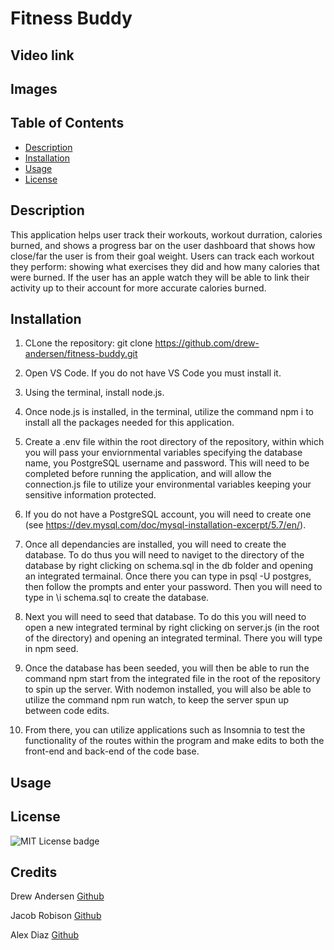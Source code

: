# Fitness Buddy

## Video link 
<!-- Add a video link of the deployed website here -->

## Images
<!-- Add images here -->

## Table of Contents
- [Description](#description)
- [Installation](#installation)
- [Usage](#usage)
- [License](#license)

## Description
This application helps user track their workouts, workout durration, calories burned, and shows a progress bar on the user dashboard that shows how close/far the user is from their goal weight. Users can track each workout they perform: showing what exercises they did and how many calories that were burned. If the user has an apple watch they will be able to link their activity up to their account for more accurate calories burned.

## Installation
1. CLone the repository:
git clone https://github.com/drew-andersen/fitness-buddy.git

2. Open VS Code. If you do not have VS Code you must install it.

3. Using the terminal, install node.js.

4. Once node.js is installed, in the terminal, utilize the command npm i to install all the packages needed for this application.

5. Create a .env file within the root directory of the repository, within which you will pass your enviornmental variables specifying the database name, you PostgreSQL username and password. This will need to be completed before running the application, and will allow the connection.js file to utilize your environmental variables keeping your sensitive information protected.

6. If you do not have a PostgreSQL account, you will need to create one (see https://dev.mysql.com/doc/mysql-installation-excerpt/5.7/en/).

7. Once all dependancies are installed, you will need to create the database. To do thus you will need to naviget to the directory of the database by right clicking on schema.sql in the db folder and opening an integrated termainal. Once there you can type in psql -U postgres, then follow the prompts and enter your password. Then you will need to type in \i schema.sql to create the database.

8. Next you will need to seed that database. To do this you will need to open a new integrated terminal by right clicking on server.js (in the root of the directory) and opening an integrated terminal. There you will type in npm seed. 

9. Once the database has been seeded, you will then be able to run the command npm start from the integrated file in the root of the repository to spin up the server. With nodemon installed, you will also be able to utilize the command npm run watch, to keep the server spun up between code edits.

10. From there, you can utilize applications such as Insomnia to test the functionality of the routes within the program and make edits to both the front-end and back-end of the code base.

## Usage
<!-- Add how to use the application -->

## License
![MIT License badge](<./images/MIT-badge.png>)

## Credits
Drew Andersen
[Github](https://github.com/drew-andersen)

Jacob Robison
[Github](https://github.com/jacobmrobison23)

Alex Diaz
[Github](https://github.com/aadiaz10)
